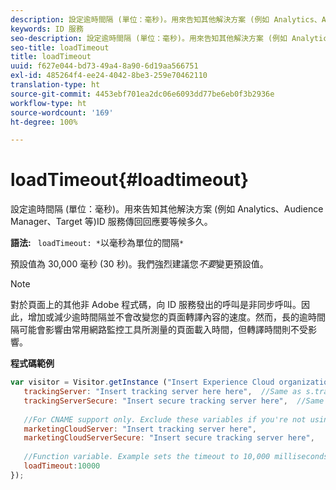 ```yaml
---
description: 設定逾時間隔 (單位：毫秒)。用來告知其他解決方案 (例如 Analytics、Audience Manager、Target 等)ID 服務傳回回應要等候多久。
keywords: ID 服務
seo-description: 設定逾時間隔 (單位：毫秒)。用來告知其他解決方案 (例如 Analytics、Audience Manager、Target 等)ID 服務傳回回應要等候多久。
seo-title: loadTimeout
title: loadTimeout
uuid: f627e044-bd73-49a4-8a90-6d19aa566751
exl-id: 485264f4-ee24-4042-8be3-259e70462110
translation-type: ht
source-git-commit: 4453ebf701ea2dc06e6093dd77be6eb0f3b2936e
workflow-type: ht
source-wordcount: '169'
ht-degree: 100%

---
```


# loadTimeout{#loadtimeout}

設定逾時間隔 (單位：毫秒)。用來告知其他解決方案 (例如 Analytics、Audience Manager、Target 等)ID 服務傳回回應要等候多久。

**語法:** ` loadTimeout: *`以毫秒為單位的間隔`*`

預設值為 30,000 毫秒 (30 秒)。我們強烈建議您&#x200B;*不要*&#x200B;變更預設值。

>[!NOTE]
>
>對於頁面上的其他非 Adobe 程式碼，向 ID 服務發出的呼叫是非同步呼叫。因此，增加或減少逾時間隔並不會改變您的頁面轉譯內容的速度。然而，長的逾時間隔可能會影響由常用網路監控工具所測量的頁面載入時間，但轉譯時間則不受影響。

**程式碼範例**

```js
var visitor = Visitor.getInstance ("Insert Experience Cloud organization ID here",{ 
   trackingServer: "Insert tracking server here here",  //Same as s.trackingServer 
   trackingServerSecure: "Insert secure tracking server here",  //Same as s.trackingServerSecure 
 
   //For CNAME support only. Exclude these variables if you're not using CNAME 
   marketingCloudServer: "Insert tracking server here", 
   marketingCloudServerSecure: "Insert secure tracking server here", 
 
   //Function variable. Example sets the timeout to 10,000 milliseconds (10 seconds). 
   loadTimeout:10000 
});
```
